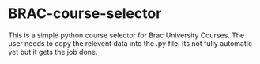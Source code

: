 # BRAC-course-selector
This is a simple python course selector for Brac University Courses. The user needs to copy the relevent data into the .py file. Its not fully automatic yet but it gets the job done.
